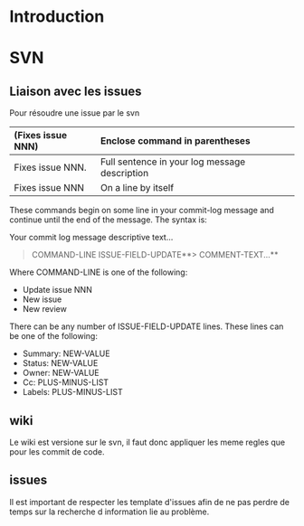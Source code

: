 # Introduction #




# SVN #

## Liaison avec les issues ##

Pour résoudre une issue par le svn

|(Fixes issue NNN) 	| Enclose command in parentheses|
|:------------------|:------------------------------|
|Fixes issue NNN. 	|Full sentence in your log message description|
|Fixes issue NNN 	|On a line by itself |


These commands begin on some line in your commit-log message and continue until the end of the message. The syntax is:

Your commit log message descriptive text...

> COMMAND-LINE
> ISSUE-FIELD-UPDATE**> COMMENT-TEXT...**

Where COMMAND-LINE is one of the following:

  * Update issue NNN
  * New issue
  * New review

There can be any number of ISSUE-FIELD-UPDATE lines. These lines can be one of the following:

  * Summary: NEW-VALUE
  * Status: NEW-VALUE
  * Owner: NEW-VALUE
  * Cc: PLUS-MINUS-LIST
  * Labels: PLUS-MINUS-LIST

## wiki ##

Le wiki est versione sur le svn, il faut donc appliquer les meme regles que pour les commit de code.

## issues ##

Il est important de respecter les template d'issues afin de ne pas perdre de temps sur la recherche d information lie au problème.